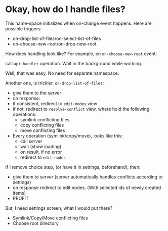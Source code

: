 # Okay, how do I handle files?

This name-space  initializes when on-change event 
happens. Here are possible triggers:

* on-drop-list-of-files/on-select-list-of-files
* on-choose-new-root/on-drop-new-root

How does handling look like? 
For example, on `on-choose-new-root` event:

call `api-handler` operation. Wait in the background while working.


Well, that was easy. No need for separate namespace.

Another one, is trickier. `on-drop-list-of-files`: 
* give them to the server
* on response: 
* if consistent, redirect to `edit-nodes` view
* if not, redirect to `resolve-conflict` view, where hold the following operations:
  * symlink conflicting files
  * copy conflicting files
  * move conflicting files
* Every operation (symlink/copy/move), looks like this:
  * call server
  * wait (show loading)
  * on result, if no error
  * redirect to `edit-nodes`
  
If I remove choice step, (or have it in settings, beforehand), then:
  * give them to server (server automatically handles conflicts according to settings)
  * on response redirect to edit nodes. (With selected ids of newly created items)
  * PROFIT
  
But, I need settings screen, what I would put there? 
  * Symlink/Copy/Move conflicting files
  * Choose root directory
  
